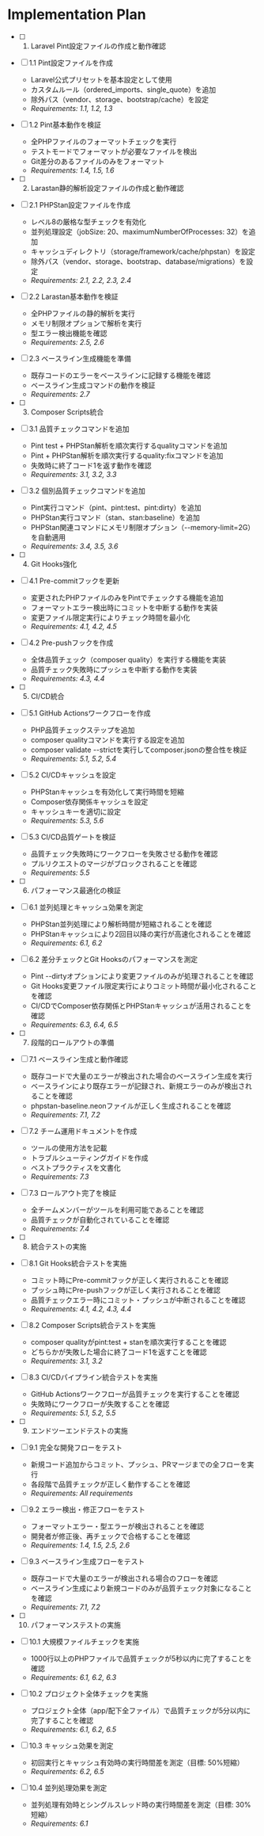 # Implementation Plan

- [ ] 1. Laravel Pint設定ファイルの作成と動作確認
- [ ] 1.1 Pint設定ファイルを作成
  - Laravel公式プリセットを基本設定として使用
  - カスタムルール（ordered_imports、single_quote）を追加
  - 除外パス（vendor、storage、bootstrap/cache）を設定
  - _Requirements: 1.1, 1.2, 1.3_

- [ ] 1.2 Pint基本動作を検証
  - 全PHPファイルのフォーマットチェックを実行
  - テストモードでフォーマットが必要なファイルを検出
  - Git差分のあるファイルのみをフォーマット
  - _Requirements: 1.4, 1.5, 1.6_

- [ ] 2. Larastan静的解析設定ファイルの作成と動作確認
- [ ] 2.1 PHPStan設定ファイルを作成
  - レベル8の厳格な型チェックを有効化
  - 並列処理設定（jobSize: 20、maximumNumberOfProcesses: 32）を追加
  - キャッシュディレクトリ（storage/framework/cache/phpstan）を設定
  - 除外パス（vendor、storage、bootstrap、database/migrations）を設定
  - _Requirements: 2.1, 2.2, 2.3, 2.4_

- [ ] 2.2 Larastan基本動作を検証
  - 全PHPファイルの静的解析を実行
  - メモリ制限オプションで解析を実行
  - 型エラー検出機能を確認
  - _Requirements: 2.5, 2.6_

- [ ] 2.3 ベースライン生成機能を準備
  - 既存コードのエラーをベースラインに記録する機能を確認
  - ベースライン生成コマンドの動作を検証
  - _Requirements: 2.7_

- [ ] 3. Composer Scripts統合
- [ ] 3.1 品質チェックコマンドを追加
  - Pint test + PHPStan解析を順次実行するqualityコマンドを追加
  - Pint + PHPStan解析を順次実行するquality:fixコマンドを追加
  - 失敗時に終了コード1を返す動作を確認
  - _Requirements: 3.1, 3.2, 3.3_

- [ ] 3.2 個別品質チェックコマンドを追加
  - Pint実行コマンド（pint、pint:test、pint:dirty）を追加
  - PHPStan実行コマンド（stan、stan:baseline）を追加
  - PHPStan関連コマンドにメモリ制限オプション（--memory-limit=2G）を自動適用
  - _Requirements: 3.4, 3.5, 3.6_

- [ ] 4. Git Hooks強化
- [ ] 4.1 Pre-commitフックを更新
  - 変更されたPHPファイルのみをPintでチェックする機能を追加
  - フォーマットエラー検出時にコミットを中断する動作を実装
  - 変更ファイル限定実行によりチェック時間を最小化
  - _Requirements: 4.1, 4.2, 4.5_

- [ ] 4.2 Pre-pushフックを作成
  - 全体品質チェック（composer quality）を実行する機能を実装
  - 品質チェック失敗時にプッシュを中断する動作を実装
  - _Requirements: 4.3, 4.4_

- [ ] 5. CI/CD統合
- [ ] 5.1 GitHub Actionsワークフローを作成
  - PHP品質チェックステップを追加
  - composer qualityコマンドを実行する設定を追加
  - composer validate --strictを実行してcomposer.jsonの整合性を検証
  - _Requirements: 5.1, 5.2, 5.4_

- [ ] 5.2 CI/CDキャッシュを設定
  - PHPStanキャッシュを有効化して実行時間を短縮
  - Composer依存関係キャッシュを設定
  - キャッシュキーを適切に設定
  - _Requirements: 5.3, 5.6_

- [ ] 5.3 CI/CD品質ゲートを検証
  - 品質チェック失敗時にワークフローを失敗させる動作を確認
  - プルリクエストのマージがブロックされることを確認
  - _Requirements: 5.5_

- [ ] 6. パフォーマンス最適化の検証
- [ ] 6.1 並列処理とキャッシュ効果を測定
  - PHPStan並列処理により解析時間が短縮されることを確認
  - PHPStanキャッシュにより2回目以降の実行が高速化されることを確認
  - _Requirements: 6.1, 6.2_

- [ ] 6.2 差分チェックとGit Hooksのパフォーマンスを測定
  - Pint --dirtyオプションにより変更ファイルのみが処理されることを確認
  - Git Hooks変更ファイル限定実行によりコミット時間が最小化されることを確認
  - CI/CDでComposer依存関係とPHPStanキャッシュが活用されることを確認
  - _Requirements: 6.3, 6.4, 6.5_

- [ ] 7. 段階的ロールアウトの準備
- [ ] 7.1 ベースライン生成と動作確認
  - 既存コードで大量のエラーが検出された場合のベースライン生成を実行
  - ベースラインにより既存エラーが記録され、新規エラーのみが検出されることを確認
  - phpstan-baseline.neonファイルが正しく生成されることを確認
  - _Requirements: 7.1, 7.2_

- [ ] 7.2 チーム運用ドキュメントを作成
  - ツールの使用方法を記載
  - トラブルシューティングガイドを作成
  - ベストプラクティスを文書化
  - _Requirements: 7.3_

- [ ] 7.3 ロールアウト完了を検証
  - 全チームメンバーがツールを利用可能であることを確認
  - 品質チェックが自動化されていることを確認
  - _Requirements: 7.4_

- [ ] 8. 統合テストの実施
- [ ] 8.1 Git Hooks統合テストを実施
  - コミット時にPre-commitフックが正しく実行されることを確認
  - プッシュ時にPre-pushフックが正しく実行されることを確認
  - 品質チェックエラー時にコミット・プッシュが中断されることを確認
  - _Requirements: 4.1, 4.2, 4.3, 4.4_

- [ ] 8.2 Composer Scripts統合テストを実施
  - composer qualityがpint:test + stanを順次実行することを確認
  - どちらかが失敗した場合に終了コード1を返すことを確認
  - _Requirements: 3.1, 3.2_

- [ ] 8.3 CI/CDパイプライン統合テストを実施
  - GitHub Actionsワークフローが品質チェックを実行することを確認
  - 失敗時にワークフローが失敗することを確認
  - _Requirements: 5.1, 5.2, 5.5_

- [ ] 9. エンドツーエンドテストの実施
- [ ] 9.1 完全な開発フローをテスト
  - 新規コード追加からコミット、プッシュ、PRマージまでの全フローを実行
  - 各段階で品質チェックが正しく動作することを確認
  - _Requirements: All requirements_

- [ ] 9.2 エラー検出・修正フローをテスト
  - フォーマットエラー・型エラーが検出されることを確認
  - 開発者が修正後、再チェックで合格することを確認
  - _Requirements: 1.4, 1.5, 2.5, 2.6_

- [ ] 9.3 ベースライン生成フローをテスト
  - 既存コードで大量のエラーが検出される場合のフローを確認
  - ベースライン生成により新規コードのみが品質チェック対象になることを確認
  - _Requirements: 7.1, 7.2_

- [ ] 10. パフォーマンステストの実施
- [ ] 10.1 大規模ファイルチェックを実施
  - 1000行以上のPHPファイルで品質チェックが5秒以内に完了することを確認
  - _Requirements: 6.1, 6.2, 6.3_

- [ ] 10.2 プロジェクト全体チェックを実施
  - プロジェクト全体（app/配下全ファイル）で品質チェックが5分以内に完了することを確認
  - _Requirements: 6.1, 6.2, 6.5_

- [ ] 10.3 キャッシュ効果を測定
  - 初回実行とキャッシュ有効時の実行時間差を測定（目標: 50%短縮）
  - _Requirements: 6.2, 6.5_

- [ ] 10.4 並列処理効果を測定
  - 並列処理有効時とシングルスレッド時の実行時間差を測定（目標: 30%短縮）
  - _Requirements: 6.1_